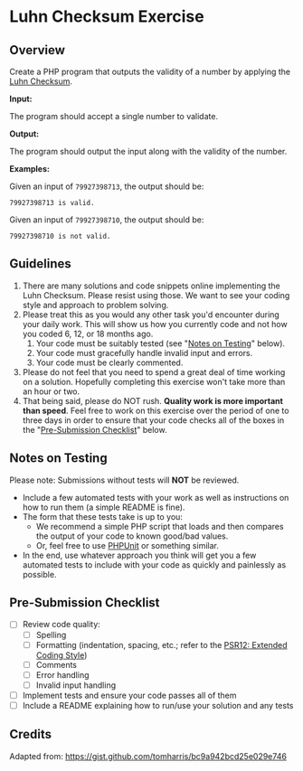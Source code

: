 # Luhn Checksum Exercise

## Overview

Create a PHP program that outputs the validity of a number by applying the [Luhn Checksum](http://en.wikipedia.org/wiki/Luhn_algorithm).

**Input:**

The program should accept a single number to validate.
 
**Output:**

The program should output the input along with the validity of the number.
 
**Examples:**

Given an input of `79927398713`, the output should be:

```
79927398713 is valid.
```
 
Given an input of `79927398710`, the output should be:

```
79927398710 is not valid.
```

## Guidelines
1. There are many solutions and code snippets online implementing the Luhn Checksum. Please resist using those. We want to see your coding style and approach to problem solving.
1. Please treat this as you would any other task you'd encounter during your daily work. This will show us how you currently code and not how you coded 6, 12, or 18 months ago.
    1. Your code must be suitably tested (see "[Notes on Testing](#notes-on-testing)" below).
    1. Your code must gracefully handle invalid input and errors.
    1. Your code must be clearly commented.
1. Please do not feel that you need to spend a great deal of time working on a solution. Hopefully completing this exercise won't take more than an hour or two.
1. That being said, please do NOT rush. **Quality work is more important than speed**. Feel free to work on this exercise over the period of one to three days in order to ensure that your code checks all of the boxes in the "[Pre-Submission Checklist](#pre-submission-checklist)" below.

## Notes on Testing
Please note: Submissions without tests will **NOT** be reviewed.

- Include a few automated tests with your work as well as instructions on how to run them (a simple README is fine).
- The form that these tests take is up to you:
    - We recommend a simple PHP script that loads and then compares the output of your code to known good/bad values.
    - Or, feel free to use [PHPUnit](https://phpunit.de) or something similar.
- In the end, use whatever approach you think will get you a few automated tests to include with your code as quickly and painlessly as possible.

## Pre-Submission Checklist
- [ ] Review code quality:
    - [ ] Spelling
    - [ ] Formatting (indentation, spacing, etc.; refer to the [PSR12: Extended Coding Style](https://www.php-fig.org/psr/psr-12/))
    - [ ] Comments
    - [ ] Error handling
    - [ ] Invalid input handling
- [ ] Implement tests and ensure your code passes all of them
- [ ] Include a README explaining how to run/use your solution and any tests

## Credits

Adapted from: https://gist.github.com/tomharris/bc9a942bcd25e029e746